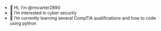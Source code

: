 - 👋 Hi, I’m @rmcarter2890
- 👀 I’m interested in cyber security
- 🌱 I’m currently learning several CompTIA qualifications and how to code using python

<!---
rmcarter2890/rmcarter2890 is a ✨ special ✨ repository because its `README.md` (this file) appears on your GitHub profile.
You can click the Preview link to take a look at your changes.
--->
